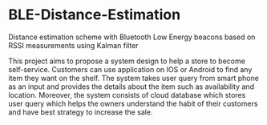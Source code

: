 # BLE-Distance-Estimation
Distance estimation scheme with Bluetooth Low Energy beacons based on RSSI measurements using Kalman filter

This project aims to propose a system design to help a store to become self-service. Customers can use application
on IOS or Android to find any item they want on the shelf. The system takes user query from smart phone as an input and
provides the details about the item such as availability and location. Moreover, the system consists of cloud database which
stores user query which helps the owners understand the habit of their customers and have best strategy to increase the sale.
